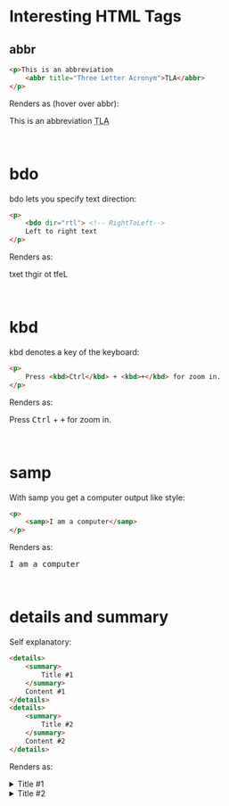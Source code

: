 # Interesting HTML Tags

## abbr
```html
<p>This is an abbreviation
    <abbr title="Three Letter Acronym">TLA</abbr>
</p>
```
Renders as (hover over abbr):
<p>This is an abbreviation
    <abbr title="Three Letter Acronym">TLA</abbr>
</p>

<br>

# bdo
bdo lets you specify text direction:
```html
<p>
    <bdo dir="rtl"> <!-- RightToLeft-->
    Left to right text
</p>
```
Renders as:
<p>
    <bdo dir="rtl"> <!-- RightToLeft-->
    Left to right text
</p>

<br>

# kbd
kbd denotes a key of the keyboard:
```html
<p>
    Press <kbd>Ctrl</kbd> + <kbd>+</kbd> for zoom in.
</p>
```
Renders as:
<p>
    Press <kbd>Ctrl</kbd> + <kbd>+</kbd> for zoom in.
</p>

<br>

# samp
With samp you get a computer output like style:
```html
<p>
    <samp>I am a computer</samp>
</p>
```
Renders as:
<p>
    <samp>I am a computer</samp>
</p>

<br>

# details and summary
Self explanatory:
```html
<details>
    <summary>
        Title #1
    </summary>
    Content #1
</details>
<details>
    <summary>
        Title #2
    </summary>
    Content #2
</details>
```
Renders as:
<details>
    <summary>
        Title #1
    </summary>
    Content #1
</details>
<details>
    <summary>
        Title #2
    </summary>
    Content #2
</details>
